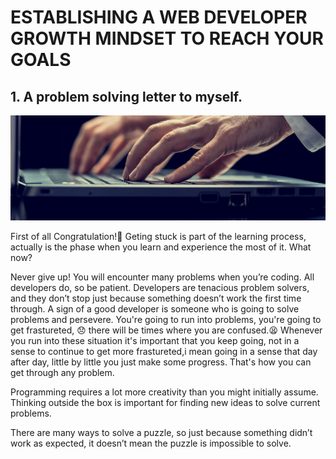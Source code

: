 #  ESTABLISHING A WEB DEVELOPER GROWTH MINDSET TO REACH YOUR GOALS


##  1. A problem solving letter to myself.


![Image of Developer](https://github.com/muhaj/Front-End-Web-Developer-Nanodegree/blob/master/PROJECT%20P0%20Developer%20Growth%20Mindset/images/development.jpg)


First of all Congratulation!:clap: Geting stuck is part of the learning process, actually is the phase when you learn and experience the most of it. What now?

Never give up! You will encounter many problems when you’re coding. All developers do, so be patient. Developers are tenacious problem solvers, and they don’t stop just because something doesn’t work the first time through.
A sign of a good developer is someone who is going to solve problems and persevere. You're going to run into problems, you're going to get frastureted, :disappointed: there will be times where you are confused.:tired_face: Whenever you run into these situation it's important that you keep going, not in a sense to continue to get more frastureted,i mean going in a sense that day after day, little by little you just make some progress. That's how you can get through any problem.

Programming requires a lot more creativity than you might initially assume. Thinking outside the box is important for finding new ideas to solve current problems.

There are many ways to solve a puzzle, so just because something didn’t work as expected, it doesn’t mean the puzzle is impossible to solve. 





